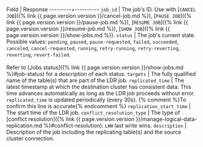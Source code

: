 Field    | Response
---------+----------
`job_id` | The job's ID. Use with [`CANCEL JOB`]({% link {{ page.version.version }}/cancel-job.md %}), [`PAUSE JOB`]({% link {{ page.version.version }}/pause-job.md %}), [`RESUME JOB`]({% link {{ page.version.version }}/resume-job.md %}), [`SHOW JOB`]({% link {{ page.version.version }}/show-jobs.md %}).
`status` | The job's current state. Possible values: `pending`, `paused`, `pause-requested`, `failed`, `succeeded`, `canceled`, `cancel-requested`, `running`, `retry-running`, `retry-reverting`, `reverting`, `revert-failed`.<br><br>Refer to [Jobs status]({% link {{ page.version.version }}/show-jobs.md %}#job-status) for a description of each status.
`targets` | The fully qualified name of the table(s) that are part of the LDR job.
`replicated_time` | The latest timestamp at which the destination cluster has consistent data. This time advances automatically as long as the LDR job proceeds without error. `replicated_time` is updated periodically (every 30s). {% comment %}To confirm this line is accurate{% endcomment %}
`replication_start_time` | The start time of the LDR job.
`conflict_resolution_type` | The type of [conflict resolution]({% link {{ page.version.version }}/manage-logical-data-replication.md %}#conflict-resolution): `LWW` last write wins.
`description` | Description of the job including the replicating table(s) and the source cluster connection.
